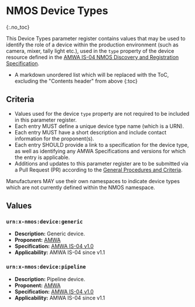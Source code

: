# NMOS Device Types
{:.no_toc}

This Device Types parameter register contains values that may be used to identify the role of a device within the production environment (such as camera, mixer, tally light etc.), used in the `type` property of the device resource defined in the [AMWA IS-04 NMOS Discovery and Registration Specification](https://specs.amwa.tv/is-04).

- A markdown unordered list which will be replaced with the ToC, excluding the "Contents header" from above
{:toc}

## Criteria

- Values used for the device `type` property are not required to be included in this parameter register.
- Each entry MUST define a unique device type name (which is a URN).
- Each entry MUST have a short description and include contact information for the proponent(s).
- Each entry SHOULD provide a link to a specification for the device type, as well as identifying any AMWA Specifications and versions for which the entry is applicable.
- Additions and updates to this parameter register are to be submitted via a Pull Request (PR) according to the [General Procedures and Criteria](../common/).

Manufacturers MAY use their own namespaces to indicate device types which are not currently defined within the NMOS namespace.

## Values

### `urn:x-nmos:device:generic`
- **Description:** Generic device.
- **Proponent:** [AMWA](https://www.amwa.tv/)
- **Specification:** [AMWA IS-04 v1.0](https://specs.amwa.tv/is-04/v1.0)
- **Applicability:** AMWA IS-04 since v1.1

### `urn:x-nmos:device:pipeline`
- **Description:** Pipeline device.
- **Proponent:** [AMWA](https://www.amwa.tv/)
- **Specification:** [AMWA IS-04 v1.0](https://specs.amwa.tv/is-04/v1.0)
- **Applicability:** AMWA IS-04 since v1.1
